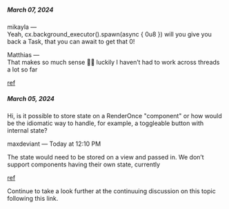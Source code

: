 
##### March 07, 2024

mikayla —  
Yeah, cx.background_executor().spawn(async { 0u8 }) will you give you back a Task<u8>, that you can await to get that 0!

Matthias —   
That makes so much sense 🤦‍♂️ luckily I haven’t had to work across threads a lot so far

[ref](https://discord.com/channels/869392257814519848/1199799855007158352/1215407613206986823)

##### March 05, 2024

Hi, is it possible to store state on a RenderOnce  "component" or how would be the idiomatic way to handle, for example, a toggleable button with internal state?

maxdeviant — Today at 12:10 PM

The state would need to be stored on a view and passed in. We don’t support components having their own state, currently

[ref](https://discord.com/channels/869392257814519848/1199799855007158352/1214662036257112105)

Continue to take a look further at the continuuing discussion on this topic following this link.
